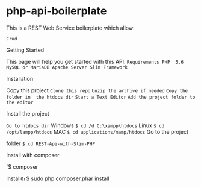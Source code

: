 # php-api-boilerplate

This is a REST Web Service boilerplate which allow:

`Crud`

Getting Started


This page will help you get started with this API.
`
Requirements
PHP 
5.6
MySQL or MariaDB
Apache Server
Slim Framework 
`

Installation

Copy this project
`Clone this repo`
`Unzip the archive if needed`
`Copy the folder in 
the htdocs dir`
`Start a Text Editor`
`Add the project folder to the editor`

Install the project

`Go to htdocs dir`
Windows
`$ cd /d C:\xampp\htdocs`
Linux
`$ cd 
/opt/lampp/htdocs`
MAC
`$ cd applications/mamp/htdocs`
Go to the project 

folder
`$ cd REST-Api-with-Slim-PHP`

Install with composer

`$ composer 

install`
Or
`$ sudo php composer.phar install`

